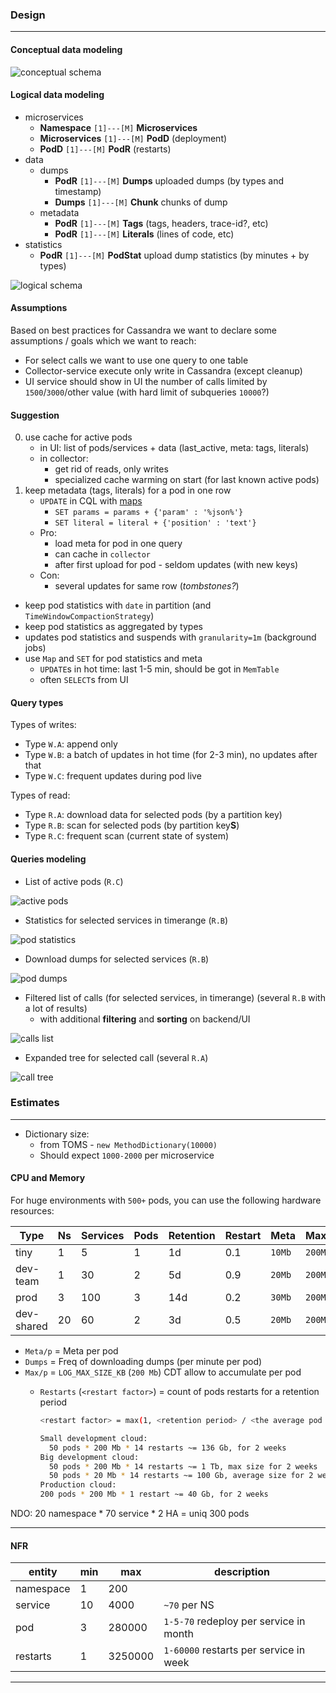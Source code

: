 
### Design

---

#### Conceptual data modeling

![conceptual schema](../../images/diagrams/schema_conceptual.png)

#### Logical data modeling

- microservices
  - **Namespace** `[1]---[M]` **Microservices**
  - **Microservices** `[1]---[M]` **PodD** (deployment)
  - **PodD** `[1]---[M]` **PodR** (restarts)
- data
  - dumps
    - **PodR**  `[1]---[M]` **Dumps** uploaded dumps (by types and timestamp)
    - **Dumps**  `[1]---[M]` **Chunk** chunks of dump
  - metadata
    - **PodR**  `[1]---[M]` **Tags** (tags, headers, trace-id?, etc)
    - **PodR**  `[1]---[M]` **Literals** (lines of code, etc)
- statistics
  - **PodR**  `[1]---[M]` **PodStat** upload dump statistics (by minutes + by types)

![logical schema](../../images/diagrams/schema_logical.png)

#### Assumptions

Based on best practices for Cassandra we want to declare some assumptions / goals which we want to reach:

- For select calls we want to use one query to one table
- Collector-service execute only write in Cassandra (except cleanup)
- UI service should show in UI the number of calls limited by `1500`/`3000`/other value
(with hard limit of subqueries `10000`?)

#### Suggestion

0. use cache for active pods
   - in UI: list of pods/services + data (last_active, meta: tags, literals)
   - in collector:
     - get rid of reads, only writes
     - specialized cache warming on start (for last known active pods)
1. keep metadata (tags, literals) for a pod in one row
   - `UPDATE` in CQL with [maps](https://docs.datastax.com/en/cql-oss/3.x/cql/cql_using/useInsertMap.html)
     - `SET params = params + {'param' : '%json%'}`
     - `SET literal = literal + {'position' : 'text'}`
   - Pro:
     - load meta for pod in one query
     - can cache in `collector`
     - after first upload for pod - seldom updates (with new keys)
   - Con:
     - several updates for same row (_tombstones?_)

- keep pod statistics with `date` in partition (and `TimeWindowCompactionStrategy`)
- keep pod statistics as aggregated by types
- updates pod statistics and suspends with `granularity=1m` (background jobs)
- use `Map` and `SET` for pod statistics and meta
  - `UPDATE`s in hot time: last 1-5 min, should be got in `MemTable`
  - often `SELECT`s from UI

#### Query types

Types of writes:

- Type `W.A`: append only
- Type `W.B`: a batch of updates in hot time (for 2-3 min), no updates after that
- Type `W.C`: frequent updates during pod live

Types of read:

- Type `R.A`: download data for selected pods (by a partition key)
- Type `R.B`: scan for selected pods (by partition key**S**)
- Type `R.C`: frequent scan (current state of system)

#### Queries modeling

- List of active pods (`R.C`)

![active pods](../../images/diagrams/active_pods.png)

- Statistics for selected services in timerange (`R.B`)

![pod statistics](../../images/diagrams/pod_stats.png)

- Download dumps for selected services (`R.B`)

![pod dumps](../../images/diagrams/pod_dumps.png)

- Filtered list of calls (for selected services, in timerange) (several `R.B` with a lot of results)
  - with additional **filtering** and **sorting** on backend/UI

![calls list](../../images/diagrams/calls_list.png)

- Expanded tree for selected call  (several `R.A`)

![call tree](../../images/diagrams/call_tree.png)

### Estimates

---

- Dictionary size:
  - from TOMS - `new MethodDictionary(10000)`
  - Should expect `1000-2000` per microservice

#### CPU and Memory

For huge environments with `500+` pods, you can use the following hardware resources:

| Type       | Ns | Services | Pods | Retention | Restart | Meta   | Max/p   | Dumps | avg | max   |
|------------|----|----------|------|-----------|---------|--------|---------|-------|-----|-------|
| tiny       | 1  | 5        | 1    | 1d        | 0.1     | `10Mb` | `200Mb` | 1/p/m |     |       |
| dev-team   | 1  | 30       | 2    | 5d        | 0.9     | `20Mb` | `200Mb` | 2/p/m |     |       |
| prod       | 3  | 100      | 3    | 14d       | 0.2     | `30Mb` | `200Mb` | 1/p/m |     |       |
| dev-shared | 20 | 60       | 2    | 3d        | 0.5     | `20Mb` | `200Mb` | 1/p/m |     |       |

- `Meta/p` = Meta per pod
- `Dumps` = Freq of downloading dumps (per minute per pod)
- `Max/p` = `LOG_MAX_SIZE_KB` (`200 Mb`) CDT allow to accumulate per pod
  - `Restarts` (`<restart factor>`) = count of pods restarts for a retention period
  
      ```bash
      <restart factor> = max(1, <retention period> / <the average pod time life> )
      ```

    ```bash
    Small development cloud:
      50 pods * 200 Mb * 14 restarts ~= 136 Gb, for 2 weeks
    Big development cloud:
      50 pods * 200 Mb * 14 restarts ~= 1 Tb, max size for 2 weeks
      50 pods * 20 Mb * 14 restarts ~= 100 Gb, average size for 2 weeks
    Production cloud:
    200 pods * 200 Mb * 1 restart ~= 40 Gb, for 2 weeks
    ```

NDO: 20 namespace * 70 service * 2 HA = uniq 300 pods

---

#### NFR

| entity    | min | max     | description                            |
|-----------|-----|---------|----------------------------------------|
| namespace | 1   | 200     |                                        |
| service   | 10  | 4000    | `~70` per NS                           |
| pod       | 3   | 280000  | `1-5-70` redeploy per service in month |
| restarts  | 1   | 3250000 | `1-60000` restarts per service in week |

---
